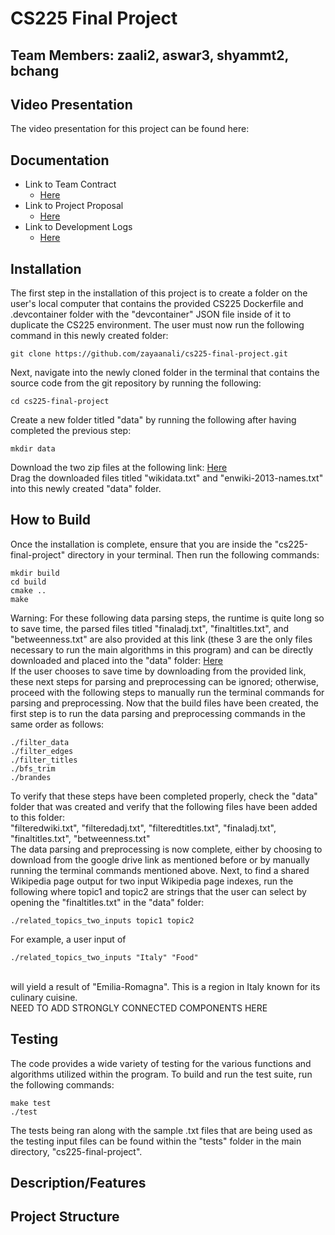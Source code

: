 # CS225 Final Project

## Team Members: zaali2, aswar3, shyammt2, bchang

## Video Presentation
The video presentation for this project can be found here:

## Documentation
* Link to Team Contract
    * [Here](https://github.com/zayaanali/cs225-final-project/blob/main/documents/contract.md)
* Link to Project Proposal
    * [Here](https://github.com/zayaanali/cs225-final-project/blob/main/documents/proposal.md)
* Link to Development Logs
    * [Here](https://github.com/zayaanali/cs225-final-project/blob/main/documents/devlog.md)

## Installation
The first step in the installation of this project is to create a folder on the user's local computer 
that contains the provided CS225 Dockerfile and .devcontainer folder with the "devcontainer" JSON file inside of 
it to duplicate the CS225 environment. The user must now run the following command in this newly created folder:<br>
``` 
git clone https://github.com/zayaanali/cs225-final-project.git
```
Next, navigate into the newly cloned folder in the terminal that contains the source code from the git repository by running the following:<br>
```
cd cs225-final-project
```
Create a new folder titled "data" by running the following after having completed the previous step:<br>
```
mkdir data
```
Download the two zip files at the following link: [Here](https://snap.stanford.edu/data/enwiki-2013.html)<br>
Drag the downloaded files titled "wikidata.txt" and "enwiki-2013-names.txt" into this newly created "data" folder.

## How to Build
Once the installation is complete, ensure that you are inside the "cs225-final-project" directory in your terminal. Then run the following commands:<br>
```
mkdir build
cd build
cmake ..
make
```
Warning: For these following data parsing steps, the runtime is quite long so to save time, the parsed files titled "finaladj.txt", "finaltitles.txt", and "betweenness.txt" are also provided at this link (these 3 are the only files necessary to run the main algorithms in this program) and can be directly downloaded and placed into the "data" folder: [Here](https://drive.google.com/drive/folders/1D4qHG6QAGv98keLUF5j7drPEF9_2byoq?usp=sharing)<br>
If the user chooses to save time by downloading from the provided link, these next steps for parsing and preprocessing can be ignored; otherwise, proceed with the following steps to manually run the terminal commands for parsing and preprocessing.
Now that the build files have been created, the first step is to run the data parsing and preprocessing commands in the same order as follows:<br>
```
./filter_data
./filter_edges
./filter_titles
./bfs_trim
./brandes
```
To verify that these steps have been completed properly, check the "data" folder that was created and verify that the following files have been added to this folder:<br>
"filteredwiki.txt", "filteredadj.txt", "filteredtitles.txt", "finaladj.txt", "finaltitles.txt", "betweenness.txt"<br>
The data parsing and preprocessing is now complete, either by choosing to download from the google drive link as mentioned before or by manually running the terminal commands mentioned above.
Next, to find a shared Wikipedia page output for two input Wikipedia page indexes, run the following where topic1 and topic2 are strings that the user can select by opening the "finaltitles.txt" in the "data" folder:
```
./related_topics_two_inputs topic1 topic2
```
For example, a user input of<br>
```
./related_topics_two_inputs "Italy" "Food"
```
<br>will yield a result of "Emilia-Romagna". This is a region in Italy known for its culinary cuisine.
<br>NEED TO ADD STRONGLY CONNECTED COMPONENTS HERE

## Testing
The code provides a wide variety of testing for the various functions and algorithms utilized within the program. To build and run the test suite, run the following commands:<br>
```
make test
./test
```
The tests being ran along with the sample .txt files that are being used as the testing input files can be found within the "tests" folder in the main directory, "cs225-final-project".

## Description/Features

## Project Structure




